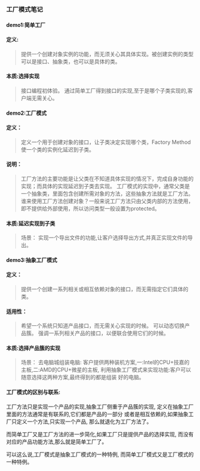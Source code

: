 ### 工厂模式笔记





#### demo1:简单工厂
#### 定义:
> 提供一个创建对象实例的功能，而无须关心其具体实现。被创建实例的类型可以是接口、抽象类，也可以是具体的类。
#### 本质:选择实现
> 接口编程初体验。
> 通过简单工厂得到接口的实现,至于是哪个子类实现的,客户端无需关心。

#### demo2:工厂模式
#### 定义：
> 定义一个用于创建对象的接口，让子类决定实现哪个类，Factory Method 使一个类的实例化延迟到子类。
#### 说明：
> 工厂方法的主要功能是让父类在不知道具体实现的情况下，完成自身功能的实现；而具体的实现延迟到子类去实现。
> 工厂模式的实现中，通常父类是一个抽象类，里面包含创建所需对象的方法，这些抽象方法就是工厂方法。
> 谁来使用工厂方法创建对象？一般来说工厂方法只由父类内部的方法使用，即不提供给外部使用，所以访问类型一般设置为protected。
#### 本质:延迟实现到子类
> 场景：
> 实现一个导出文件的功能,让客户选择导出方式,并真正实现文件的导出。

#### demo3:抽象工厂模式
#### 定义：
> 提供一个创建一系列相关或相互依赖对象的接口，而无需指定它们具体的类。
#### 适用性：
> 希望一个系统只知道产品接口，而无需关心实现的时候。
> 可以动态切换产品簇。
> 强调一系列相关产品的接口，以便联合使用它们的时候。
#### 本质:选择产品簇的实现
> 场景：
> 去电脑城组装电脑:
> 客户提供两种装机方案,一:Intel的CPU+技嘉的主板,二:AMD的CPU+微星的主板,
> 利用抽象工厂模式来实现功能:客户可以随意选择这两种方案,最终得到的都是组装
> 好的电脑。

#### 工厂模式的区别与联系:
工厂方法只是实现一个产品的实现,抽象工厂侧重于产品簇的实现,
定义在抽象工厂里面的方法通常是有联系的,它们都是产品的一部分
或者是相互依赖的,如果抽象工厂只定义一个方法,只实现一个产品,
那么就退化为工厂方法了。

而简单工厂又是工厂方法的进一步简化,如果工厂只是提供产品的选择实现,
而没有对应的产品功能方法,那么就是简单工厂了。

可以这么说,工厂模式是抽象工厂模式的一种特例,
而简单工厂模式又是工厂模式的一种特例。